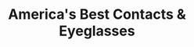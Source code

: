 ---
title: "America's Best Contacts & Eyeglasses"
url: /boothwyn/americas-best-contacts-und-eyeglasses/
shop: Optiker
---